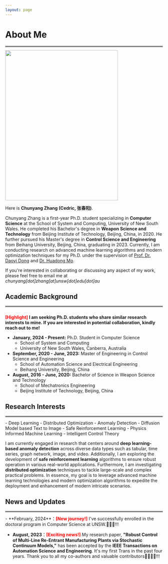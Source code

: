 ```yaml
---
layout: page
---
```




# About Me
<div style="border-top: 4px solid gray;"></div>
<div style="height: 10px;"></div>

<img src="https://chunyangzhang.com/chunyangzhang.jpg" class="floatpic" width="360" height="480">

Here is **Chunyang Zhang (Cedric, 张春阳)**.

Chunyang Zhang is a first-year Ph.D. student specializing in **Computer Science** at the School of System and Computing, University of New South Wales. He completed his Bachelor's degree in **Weapon Science and Technology** from Beijing Institute of Technology, Beijing, China, in 2020. He further pursued his Master's degree in **Control Science and Engineering** from Beihang University, Beijing, China, graduating in 2023. Currently, I am conducting research on advanced machine learning algorithms and modern optimization techniques for my Ph.D. under the supervision of [Prof. Dr. Daoyi Dong](https://researchers.anu.edu.au/researchers/dong-dx) and [Dr. Huadong Mo](https://www.unsw.edu.au/staff/huadong-mo).

If you're interested in collaborating or discussing any aspect of my work, please feel free to email me at <br>*chunyang[dot]zhang[at]unsw[dot]edu[dot]au*


## Academic Background
<div style="border-top: 4px solid gray;"></div>
<div style="height: 10px;"></div>

**<font color='red'>[Highlight]</font> I am seeking Ph.D. students who share similar research interests to mine. If you are interested in potential collaboration, kindly reach out to me!**

- **January, 2024 - Present:** Ph.D. Student in Computer Science
    - School of System and Computing
    - University of New South Wales, Canberra, Australia
- **September, 2020 - June, 2023:** Master of Engineering in Control Science and Engineering
    - School of Automation Science and Electrical Engineering
    - Beihang University, Beijing, China
- **August, 2016 - June, 2020:** Bachelor of Science in Weapon Science and Technology
    - School of Mechatronics Engineering
    - Beijing Institute of Technology, Beijing, China


## Research Interests
<div style="border-top: 4px solid gray;"></div>
<div style="height: 10px;"></div>
- Deep Learning
- Distributed Optimization
- Anomaly Detection
- Diffusion Model based Text to Image
- Safe Reinforcement Learning
- Physics Informed Machine Learning
- Intelligent Control Theory

I am currently engaged in research that centers around **deep learning-based anomaly detection** across diverse data types such as tabular, time series, graph network, image, and video. Additionally, I am exploring the development of **safe reinforcement learning** algorithms to ensure robust operation in various real-world applications. Furthermore, I am investigating **distributed optimization** techniques to tackle large-scale and complex practical problems. In essence, my goal is to leverage advanced machine learning technologies and modern optimization algorithms to expedite the deployment and enhancement of modern intricate scenarios.


## News and Updates
<div style="border-top: 4px solid gray;"></div>
<div style="height: 10px;"></div>
- **February, 2024**：<font color='red'><strong>[New journey!]</strong></font> I've successfully enrolled in the doctoral program in Computer Science at UNSW.💐😝💐!!!

- **August, 2023**：<font color='red'><strong>[Exciting news!]</strong></font> My research paper, **"Robust Control of Multi-Line Re-Entrant Manufacturing Plants via Stochastic Continuum Models,"** has been accepted by the **IEEE Transactions on Automation Science and Engineering**. It's my first Trans in the past four years. Thank you to all my co-authors and valuable contributors🚀🎉🎉🚀!!!